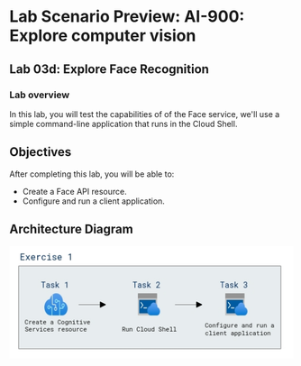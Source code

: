 # Lab Scenario Preview: AI-900: Explore computer vision

## Lab 03d:  Explore Face Recognition

### Lab overview

In this lab, you will test the capabilities of of the Face service, we'll use a simple command-line application that runs in the Cloud Shell.

## Objectives
  
After completing this lab, you will be able to:

- Create a Face API resource.
- Configure and run a client application.

## Architecture Diagram

  ![](media/3d-ai-900.png)
